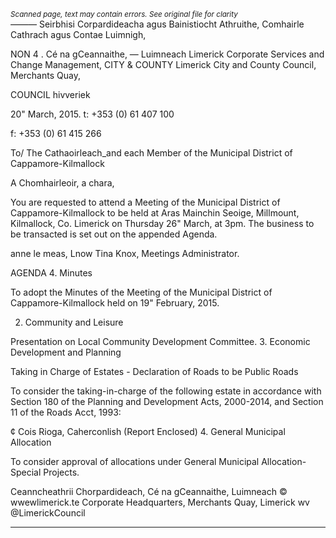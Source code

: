 *<small>Scanned page, text may contain errors. See original file for clarity</small>*  
_—_—_—_ Seirbhisi Corpardideacha agus Bainistiocht Athruithe,
Comhairle Cathrach agus Contae Luimnigh,

NON 4 . Cé na gCeannaithe,
— Luimneach
Limerick Corporate Services and Change Management,
CITY & COUNTY Limerick City and County Council,
Merchants Quay,

COUNCIL hivveriek

20" March, 2015. t: +353 (0) 61 407 100

f: +353 (0) 61 415 266

To/ The Cathaoirleach_and each Member of the Municipal
District of Cappamore-Kilmallock

A Chomhairleoir, a chara,

You are requested to attend a Meeting of the Municipal District of Cappamore-Kilmallock to be
held at Aras Mainchin Seoige, Millmount, Kilmallock, Co. Limerick on Thursday 26" March, at
3pm. The business to be transacted is set out on the appended Agenda.

anne le meas,
Lnow
Tina Knox,
Meetings Administrator.

AGENDA
4. Minutes

To adopt the Minutes of the Meeting of the Municipal District of Cappamore-Kilmallock
held on 19" February, 2015.

2. Community and Leisure

Presentation on Local Community Development Committee.
3. Economic Development and Planning

Taking in Charge of Estates - Declaration of Roads to be Public Roads

To consider the taking-in-charge of the following estate in accordance with Section 180
of the Planning and Development Acts, 2000-2014, and Section 11 of the Roads Acct,
1993:

¢ Cois Rioga, Caherconlish
(Report Enclosed)
4. General Municipal Allocation

To consider approval of allocations under General Municipal Allocation-Special Projects.

Ceanncheathrii Chorpardideach, Cé na gCeannaithe, Luimneach © wwewlimerick.te
Corporate Headquarters, Merchants Quay, Limerick wv @LimerickCouncil

---
